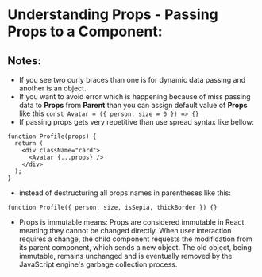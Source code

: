 # Understanding Props - Passing Props to a Component:

## Notes: 
- If you see two curly braces than one is for dynamic data passing and another is an object.
- If you want to avoid error which is happening because of miss passing data to **Props** from **Parent** than you can assign default value of **Props** like this `const Avatar = ({ person, size = 0 }) => {}`
- If passing props gets very repetitive than use spread syntax like bellow:
```
function Profile(props) {
  return (
    <div className="card">
      <Avatar {...props} />
    </div>
  );
}
```
- instead of destructuring all props names in parentheses like this:
```
function Profile({ person, size, isSepia, thickBorder }) {}
```
- Props is immutable means: Props are considered immutable in React, meaning they cannot be changed directly. When user interaction requires a change, the child component requests the modification from its parent component, which sends a new object. The old object, being immutable, remains unchanged and is eventually removed by the JavaScript engine's garbage collection process.
